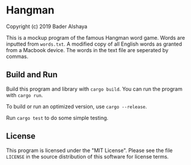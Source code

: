 # Hangman

Copyright (c) 2019 Bader Alshaya

This is a mockup program of the famous Hangman word game. Words
are inputted from `words.txt`. A modified copy of all English
words as granted from a Macbook device. The words in the text
file are seperated by commas.


## Build and Run

Build this program and library with `cargo build`. You can
run the program with `cargo run`.

To build or run an optimized version, use `cargo --release`.

Run `cargo test` to do some simple testing.


## License

This program is licensed under the "MIT License". Please
see the file `LICENSE` in the source distribution of this
software for license terms.
